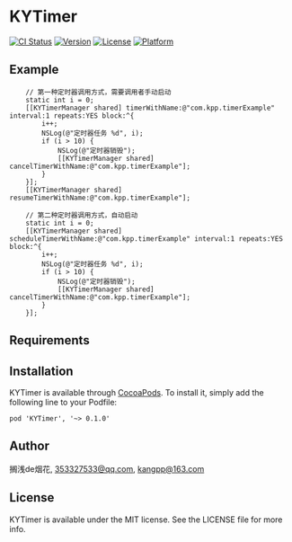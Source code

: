 # KYTimer

[![CI Status](https://img.shields.io/travis/搁浅de烟花/KYTimer.svg?style=flat)](https://travis-ci.org/搁浅de烟花/KYTimer)
[![Version](https://img.shields.io/cocoapods/v/KYTimer.svg?style=flat)](https://cocoapods.org/pods/KYTimer)
[![License](https://img.shields.io/cocoapods/l/KYTimer.svg?style=flat)](https://cocoapods.org/pods/KYTimer)
[![Platform](https://img.shields.io/cocoapods/p/KYTimer.svg?style=flat)](https://cocoapods.org/pods/KYTimer)

## Example

```
    // 第一种定时器调用方式，需要调用者手动启动
    static int i = 0;
    [[KYTimerManager shared] timerWithName:@"com.kpp.timerExample" interval:1 repeats:YES block:^{
        i++;
        NSLog(@"定时器任务 %d", i);
        if (i > 10) {
            NSLog(@"定时器销毁");
            [[KYTimerManager shared] cancelTimerWithName:@"com.kpp.timerExample"];
        }
    }];
    [[KYTimerManager shared] resumeTimerWithName:@"com.kpp.timerExample"];
```

```
    // 第二种定时器调用方式，自动启动
    static int i = 0;
    [[KYTimerManager shared] scheduleTimerWithName:@"com.kpp.timerExample" interval:1 repeats:YES block:^{
        i++;
        NSLog(@"定时器任务 %d", i);
        if (i > 10) {
            NSLog(@"定时器销毁");
            [[KYTimerManager shared] cancelTimerWithName:@"com.kpp.timerExample"];
        }
    }];
```

## Requirements



## Installation

KYTimer is available through [CocoaPods](https://cocoapods.org). To install
it, simply add the following line to your Podfile:

```
pod 'KYTimer', '~> 0.1.0'
```

## Author

搁浅de烟花, 353327533@qq.com, kangpp@163.com

## License

KYTimer is available under the MIT license. See the LICENSE file for more info.
